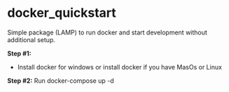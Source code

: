 # docker_quickstart
Simple package (LAMP) to run docker and start development without additional setup.

**Step #1:**
* Install docker for windows
or install docker if you have MasOs or Linux

**Step #2:** 
Run docker-compose up -d


